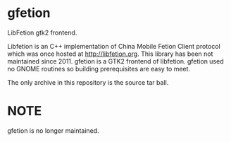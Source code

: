 gfetion
=======

LibFetion gtk2 frontend.

Libfetion is an C++ implementation of China Mobile Fetion Client protocol which was once hosted at http://libfetion.org. This library has been not maintained since 2011.
gfetion is a GTK2 frontend of libfetion. gfetion used no GNOME routines so building prerequisites are easy to meet.

The only archive in this repository is the source tar ball.

NOTE
=======
gfetion is no longer maintained.
